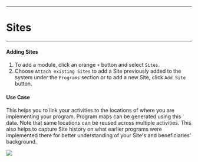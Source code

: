 ****
# Sites
---

#### Adding Sites

1. To add a module, click an orange `+` button and select `Sites`. 
2. Choose `Attach existing Sites` to add a Site previously added to the system under the `Programs` section or to add a new Site, click `Add Site` button.

#### Use Case
This helps you to link your activities to the locations of where you are implementing your program. Program maps can be generated using this data. Note that same locations can be reused across multiple activities. This also helps to capture Site history on what earlier programs were implemented there for better understanding of your Site's and beneficiaries' background.
        
![](https://lh5.googleusercontent.com/syJu0PRGcs4-5prSROCNH6oj4S3Ik6r4ylwmsbVYOa8m1Gg8RTgah7mF7CxWuSYm1eMCUJ4bWnnI8HAT7O2Q3SWNauCXkHJjaCfdIpfOOQv5sOl2S-lydYZysfvIkUtD8-3FuuVw)